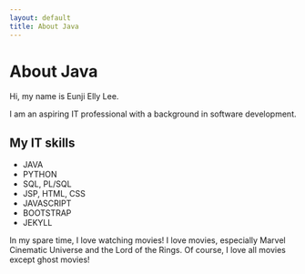 ```yaml
---
layout: default
title: About Java
---
```


<div class="post">
	<h1 class="pageTitle">About Java</h1>
	<p class="intro">Hi, my name is Eunji Elly Lee.</p>
	<p>I am an aspiring IT professional with a background in software development.</p>
	<h2>My IT skills</h2>
	<ul>
		<li>JAVA</li>
  		<li>PYTHON</li>
  		<li>SQL, PL/SQL</li>
		<li>JSP, HTML, CSS</li>
  		<li>JAVASCRIPT</li>
  		<li>BOOTSTRAP</li>
      	<li>JEKYLL</li>
  	</ul>
	<p>In my spare time, I love watching movies! I love movies, especially Marvel Cinematic Universe
	and the Lord of the Rings. Of course, I love all movies except ghost movies!</p>
</div>